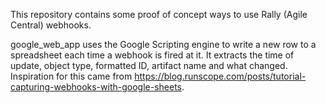 This repository contains some proof of concept ways to use Rally (Agile Central) webhooks.

google_web_app uses the Google Scripting engine to write a new row to a spreadsheet each time a webhook is fired at it.  It extracts the time of update, object type, formatted ID, artifact name and what changed.  Inspiration for this came from https://blog.runscope.com/posts/tutorial-capturing-webhooks-with-google-sheets.
